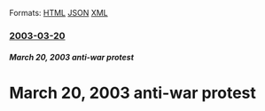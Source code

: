 
Formats: [HTML](/news/2003/03/20/march-20-2003-anti-war-protest.html)  [JSON](/news/2003/03/20/march-20-2003-anti-war-protest.json)  [XML](/news/2003/03/20/march-20-2003-anti-war-protest.xml)  

### [2003-03-20](/news/2003/03/20/index.md)

##### March 20, 2003 anti-war protest
#  March 20, 2003 anti-war protest



